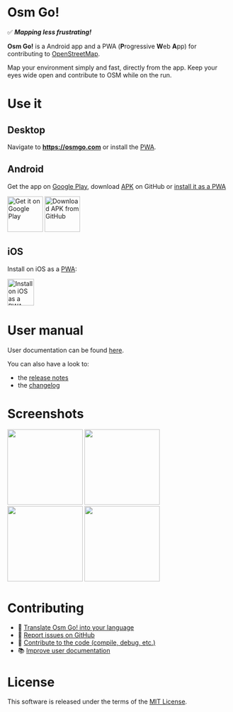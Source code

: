 # Osm Go!

✅ ***Mapping less frustrating!***

**Osm Go!** is a Android app and a PWA (**P**rogressive **W**eb **A**pp) for contributing to [OpenStreetMap](https://www.openstreetmap.org).

Map your environment simply and fast, directly from the app. Keep your eyes wide open and contribute to OSM while on the run.

# Use it

## Desktop
Navigate to **https://osmgo.com** or install the [PWA](https://osmgo.com).

## Android
Get the app on [Google Play](https://play.google.com/store/apps/details?id=fr.dogeo.osmgo), download [APK](https://github.com/DoFabien/OsmGo/releases/latest) on GitHub or [install it as a PWA](https://osmgo.com)

[<img src="https://play.google.com/intl/en_us/badges/images/generic/en_badge_web_generic.png" alt="Get it on Google Play" height="80">](https://play.google.com/store/apps/details?id=fr.dogeo.osmgo) [<img src="https://user-images.githubusercontent.com/663460/26973090-f8fdc986-4d14-11e7-995a-e7c5e79ed925.png" alt="Download APK from GitHub" height="80">](https://github.com/DoFabien/OsmGo/releases)

## iOS
Install on iOS as a [PWA](https://osmgo.com):

[<img style="verical-align:middle" src="https://upload.wikimedia.org/wikipedia/commons/thumb/5/52/Safari_browser_logo.svg/60px-Safari_browser_logo.svg.png" alt="Install on iOS as a PWA" height="60">](https://osmgo.com)

# User manual
User documentation can be found [here](https://dofabien.github.io/OsmGo/).

You can also have a look to:
- the [release notes](https://github.com/DoFabien/OsmGo/releases)
- the [changelog](CHANGELOG.md)


# Screenshots

<img width="170" src="./docs/assets/map-modif.png?raw=true"/> <img width="170" src="./docs/assets/map-ortho.png?raw=true"/> <img width="170" src="./docs/assets/select-primary-tag-velo.png?raw=true"/> <img width="170" src="./docs/assets/fiche.png?raw=true"/>

# Contributing
- 👅 [Translate Osm Go! into your language](CONTRIBUTING.md#translate)
- 🐞 [Report issues on GitHub](https://github.com/DoFabien/OsmGo/issues)
- 🔧 [Contribute to the code (compile, debug, etc.)](CONTRIBUTING.md#development)
- 📚 [Improve user documentation](https://github.com/DoFabien/OsmGo/tree/master/docs)

# License

This software is released under the terms of the [MIT License](https://tldrlegal.com/license/mit-license).